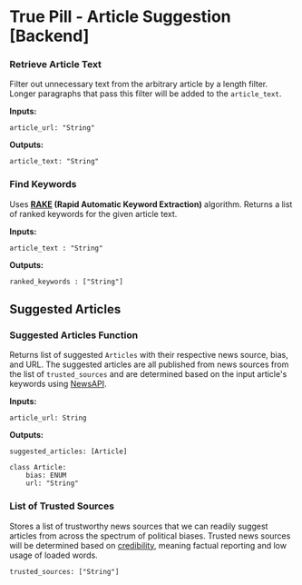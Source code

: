 ﻿# True Pill  - Article Suggestion [Backend]

### Retrieve Article Text
Filter out unnecessary text from the arbitrary article by a length filter. Longer paragraphs that pass this filter will be added to the ``article_text``.

**Inputs:**

	article_url: "String"

**Outputs:**

	article_text: "String"

### Find Keywords
Uses **[RAKE](https://pypi.org/project/rake-nltk/) (Rapid Automatic Keyword Extraction)** algorithm. 
Returns a list of ranked keywords for the given article text.

**Inputs:**

	article_text : "String"

**Outputs:**
		
	ranked_keywords : ["String"]
	
## Suggested Articles
### Suggested Articles Function
Returns list of suggested ``Articles``  with their respective news source, bias, and URL. The suggested articles are all published from news sources from the list of ``trusted_sources``  and are determined based on the input article's keywords using [NewsAPI](https://newsapi.org/).

**Inputs:**

    article_url: String
**Outputs:**

	suggested_articles: [Article]

	class Article:
		bias: ENUM
		url: "String"

### List of Trusted Sources
Stores a list of trustworthy news sources that we can readily suggest articles from across the spectrum of political biases.
Trusted news sources will be determined based on [credibility](https://mediabiasfactcheck.com/center/), meaning factual reporting and low usage of loaded words.


	trusted_sources: ["String"]


